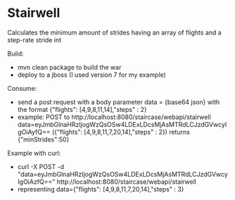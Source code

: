 # Stairwell
Calculates the minimum amount of strides having an array of flights and a step-rate stride int

Build:
- mvn clean package to build the war
- deploy to a jboss (I used version 7 for my example)

Consume:
- send a post request with a body parameter data = {base64 json} with the format {"flights": [4,9,8,11,14],"steps" : 2}
- example: POST to http://localhost:8080/staircase/webapi/stairwell data=eyJmbGlnaHRzIjogWzQsOSw4LDExLDcsMjAsMTRdLCJzdGVwcyIgOiAyfQ== ({"flights": [4,9,8,11,7,20,14],"steps" : 2}) returns {"minStrides":50}

Example with curl:
- curl -X POST -d "data=eyJmbGlnaHRzIjogWzQsOSw4LDExLDcsMjAsMTRdLCJzdGVwcyIgOiAzfQ==" http://localhost:8080/staircase/webapi/stairwell
- representing data={"flights": [4,9,8,11,7,20,14],"steps" : 3}
